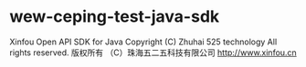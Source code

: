 # wew-ceping-test-java-sdk
Xinfou Open API SDK for Java Copyright (C) Zhuhai 525 technology All rights reserved. 版权所有 （C）珠海五二五科技有限公司 http://www.xinfou.cn
